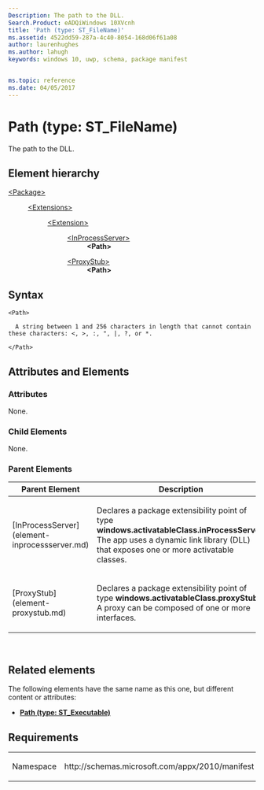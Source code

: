 ```yaml
---
Description: The path to the DLL.
Search.Product: eADQiWindows 10XVcnh
title: 'Path (type: ST_FileName)'
ms.assetid: 4522dd59-287a-4c40-8054-168d06f61a08
author: laurenhughes
ms.author: lahugh
keywords: windows 10, uwp, schema, package manifest


ms.topic: reference
ms.date: 04/05/2017
---
```


# Path (type: ST_FileName)




The path to the DLL.

## Element hierarchy

<dl>
<dt><a href="element-package.md">&lt;Package&gt;</a></dt>
<dd>
<dl>
<dt><a href="element-extensions.md">&lt;Extensions&gt;</a></dt>
<dd>
<dl>
<dt><a href="element-1-extension.md">&lt;Extension&gt;</a></dt>
<dd>
<dl>
<dt><a href="element-inprocessserver.md">&lt;InProcessServer&gt;</a></dt>
<dd><b>&lt;Path&gt;</b></dd>
</dl>
<dl>
<dt><a href="element-proxystub.md">&lt;ProxyStub&gt;</a></dt>
<dd><b>&lt;Path&gt;</b></dd>
</dl>
</dd>
</dl>
</dd>
</dl>
</dd>
</dl>

## Syntax

``` syntax
<Path>

  A string between 1 and 256 characters in length that cannot contain these characters: <, >, :, ", |, ?, or *.

</Path>
```

## Attributes and Elements


### Attributes

None.

### Child Elements

None.

### Parent Elements

<table>
<colgroup>
<col width="50%" />
<col width="50%" />
</colgroup>
<thead>
<tr class="header">
<th>Parent Element</th>
<th>Description</th>
</tr>
</thead>
<tbody>
<tr class="odd">
<td>[InProcessServer](element-inprocessserver.md)</td>
<td><p>Declares a package extensibility point of type <strong>windows.activatableClass.inProcessServer</strong>. The app uses a dynamic link library (DLL) that exposes one or more activatable classes.</p></td>
</tr>
<tr class="even">
<td>[ProxyStub](element-proxystub.md)</td>
<td><p>Declares a package extensibility point of type <strong>windows.activatableClass.proxyStub</strong>. A proxy can be composed of one or more interfaces.</p></td>
</tr>
</tbody>
</table>

 

## Related elements


The following elements have the same name as this one, but different content or attributes:

-   **[Path (type: ST_Executable)](element-1-path.md)**

## Requirements

<table>
<colgroup>
<col width="50%" />
<col width="50%" />
</colgroup>
<tbody>
<tr class="odd">
<td><p>Namespace</p></td>
<td><p>http://schemas.microsoft.com/appx/2010/manifest</p></td>
</tr>
</tbody>
</table>

 

 



